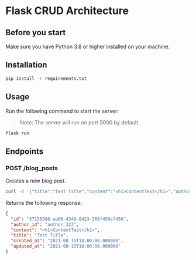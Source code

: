 # Flask CRUD Architecture

## Before you start

Make sure you have Python 3.8 or higher installed on your machine.

## Installation

```bash
pip install -r requirements.txt
```

## Usage

Run the following command to start the server:

> Note: The server will run on port 5000 by default.

```bash
flask run
```

## Endpoints

### POST /blog_posts

Creates a new blog post.

```bash
curl -d '{"title":"Test Title","content":"<h1>ContentTest</h1>","author_id":"author_123"}' -H "Content-Type: application/json" -X POST http://localhost:5000/blog_posts
```

Returns the following response:

```json
{
  "id": "37156588-aa00-4340-8423-366f459cf456",
  "author_id": "author_123",
  "content": "<h1>ContentTest</h1>",
  "title": "Test Title",
  "created_at": "2021-08-15T18:00:00.000000",
  "updated_at": "2021-08-15T18:00:00.000000"
}
```
